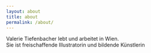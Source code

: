 ```yaml
---
layout: about
title: about
permalink: /about/
---
```


Valerie Tiefenbacher lebt und arbeitet in Wien.  
Sie ist freischaffende Illustratorin und bildende Künstlerin
